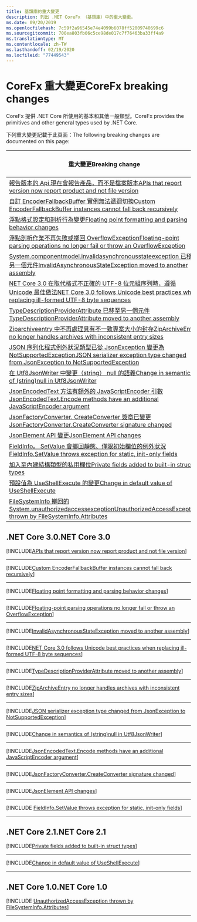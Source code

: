 ```yaml
---
title: 基類庫的重大變更
description: 列出 .NET CoreFx （基類庫）中的重大變更。
ms.date: 09/20/2019
ms.openlocfilehash: 7c59f2a96545e74e4099b6078ff52009740699c6
ms.sourcegitcommit: 700ea803fb06c5ce98de017c7f76463ba33ff4a9
ms.translationtype: MT
ms.contentlocale: zh-TW
ms.lasthandoff: 02/19/2020
ms.locfileid: "77449543"
---
```

# <a name="corefx-breaking-changes"></a><span data-ttu-id="06c35-103">CoreFx 重大變更</span><span class="sxs-lookup"><span data-stu-id="06c35-103">CoreFx breaking changes</span></span>

<span data-ttu-id="06c35-104">CoreFx 提供 .NET Core 所使用的基本和其他一般類型。</span><span class="sxs-lookup"><span data-stu-id="06c35-104">CoreFx provides the primitives and other general types used by .NET Core.</span></span>

<span data-ttu-id="06c35-105">下列重大變更記載于此頁面：</span><span class="sxs-lookup"><span data-stu-id="06c35-105">The following breaking changes are documented on this page:</span></span>

| <span data-ttu-id="06c35-106">重大變更</span><span class="sxs-lookup"><span data-stu-id="06c35-106">Breaking change</span></span> | <span data-ttu-id="06c35-107">引進的版本</span><span class="sxs-lookup"><span data-stu-id="06c35-107">Version introduced</span></span> |
| - | :-: |
| [<span data-ttu-id="06c35-108">報告版本的 Api 現在會報告產品，而不是檔案版本</span><span class="sxs-lookup"><span data-stu-id="06c35-108">APIs that report version now report product and not file version</span></span>](#apis-that-report-version-now-report-product-and-not-file-version) | <span data-ttu-id="06c35-109">3.0</span><span class="sxs-lookup"><span data-stu-id="06c35-109">3.0</span></span> |
| [<span data-ttu-id="06c35-110">自訂 EncoderFallbackBuffer 實例無法遞迴切換</span><span class="sxs-lookup"><span data-stu-id="06c35-110">Custom EncoderFallbackBuffer instances cannot fall back recursively</span></span>](#custom-encoderfallbackbuffer-instances-cannot-fall-back-recursively) | <span data-ttu-id="06c35-111">3.0</span><span class="sxs-lookup"><span data-stu-id="06c35-111">3.0</span></span> |
| [<span data-ttu-id="06c35-112">浮點格式設定和剖析行為變更</span><span class="sxs-lookup"><span data-stu-id="06c35-112">Floating point formatting and parsing behavior changes</span></span>](#floating-point-formatting-and-parsing-behavior-changed) | <span data-ttu-id="06c35-113">3.0</span><span class="sxs-lookup"><span data-stu-id="06c35-113">3.0</span></span> |
| [<span data-ttu-id="06c35-114">浮點剖析作業不再失敗或擲回 OverflowException</span><span class="sxs-lookup"><span data-stu-id="06c35-114">Floating-point parsing operations no longer fail or throw an OverflowException</span></span>](#floating-point-parsing-operations-no-longer-fail-or-throw-an-overflowexception) | <span data-ttu-id="06c35-115">3.0</span><span class="sxs-lookup"><span data-stu-id="06c35-115">3.0</span></span> |
| [<span data-ttu-id="06c35-116">System.componentmodel.invalidasynchronousstateexception 已移至另一個元件</span><span class="sxs-lookup"><span data-stu-id="06c35-116">InvalidAsynchronousStateException moved to another assembly</span></span>](#invalidasynchronousstateexception-moved-to-another-assembly) | <span data-ttu-id="06c35-117">3.0</span><span class="sxs-lookup"><span data-stu-id="06c35-117">3.0</span></span> |
| [<span data-ttu-id="06c35-118">NET Core 3.0 在取代格式不正確的 UTF-8 位元組序列時，遵循 Unicode 最佳做法</span><span class="sxs-lookup"><span data-stu-id="06c35-118">NET Core 3.0 follows Unicode best practices when replacing ill-formed UTF-8 byte sequences</span></span>](#net-core-30-follows-unicode-best-practices-when-replacing-ill-formed-utf-8-byte-sequences) | <span data-ttu-id="06c35-119">3.0</span><span class="sxs-lookup"><span data-stu-id="06c35-119">3.0</span></span> |
| [<span data-ttu-id="06c35-120">TypeDescriptionProviderAttribute 已移至另一個元件</span><span class="sxs-lookup"><span data-stu-id="06c35-120">TypeDescriptionProviderAttribute moved to another assembly</span></span>](#typedescriptionproviderattribute-moved-to-another-assembly) | <span data-ttu-id="06c35-121">3.0</span><span class="sxs-lookup"><span data-stu-id="06c35-121">3.0</span></span> |
| [<span data-ttu-id="06c35-122">Ziparchiveentry 中不再處理具有不一致專案大小的封存</span><span class="sxs-lookup"><span data-stu-id="06c35-122">ZipArchiveEntry no longer handles archives with inconsistent entry sizes</span></span>](#ziparchiveentry-no-longer-handles-archives-with-inconsistent-entry-sizes) | <span data-ttu-id="06c35-123">3.0</span><span class="sxs-lookup"><span data-stu-id="06c35-123">3.0</span></span> |
| [<span data-ttu-id="06c35-124">JSON 序列化程式例外狀況類型已從 JsonException 變更為 NotSupportedException</span><span class="sxs-lookup"><span data-stu-id="06c35-124">JSON serializer exception type changed from JsonException to NotSupportedException</span></span>](#json-serializer-exception-type-changed-from-jsonexception-to-notsupportedexception) | <span data-ttu-id="06c35-125">3.0</span><span class="sxs-lookup"><span data-stu-id="06c35-125">3.0</span></span> |
| [<span data-ttu-id="06c35-126">在 Utf8JsonWriter 中變更（string） null 的語義</span><span class="sxs-lookup"><span data-stu-id="06c35-126">Change in semantics of (string)null in Utf8JsonWriter</span></span>](#change-in-semantics-of-stringnull-in-utf8jsonwriter) | <span data-ttu-id="06c35-127">3.0</span><span class="sxs-lookup"><span data-stu-id="06c35-127">3.0</span></span> |
| [<span data-ttu-id="06c35-128">JsonEncodedText 方法有額外的 JavaScriptEncoder 引數</span><span class="sxs-lookup"><span data-stu-id="06c35-128">JsonEncodedText.Encode methods have an additional JavaScriptEncoder argument</span></span>](#jsonencodedtextencode-methods-have-an-additional-javascriptencoder-argument) | <span data-ttu-id="06c35-129">3.0</span><span class="sxs-lookup"><span data-stu-id="06c35-129">3.0</span></span> |
| [<span data-ttu-id="06c35-130">JsonFactoryConverter. CreateConverter 簽章已變更</span><span class="sxs-lookup"><span data-stu-id="06c35-130">JsonFactoryConverter.CreateConverter signature changed</span></span>](#jsonfactoryconvertercreateconverter-signature-changed) | <span data-ttu-id="06c35-131">3.0</span><span class="sxs-lookup"><span data-stu-id="06c35-131">3.0</span></span> |
| [<span data-ttu-id="06c35-132">JsonElement API 變更</span><span class="sxs-lookup"><span data-stu-id="06c35-132">JsonElement API changes</span></span>](#jsonelement-api-changes) | <span data-ttu-id="06c35-133">3.0</span><span class="sxs-lookup"><span data-stu-id="06c35-133">3.0</span></span> |
| [<span data-ttu-id="06c35-134">FieldInfo。 SetValue 會擲回靜態、僅限初始欄位的例外狀況</span><span class="sxs-lookup"><span data-stu-id="06c35-134">FieldInfo.SetValue throws exception for static, init-only fields</span></span>](#fieldinfosetvalue-throws-exception-for-static-init-only-fields) | <span data-ttu-id="06c35-135">3.0</span><span class="sxs-lookup"><span data-stu-id="06c35-135">3.0</span></span> |
| [<span data-ttu-id="06c35-136">加入至內建結構類型的私用欄位</span><span class="sxs-lookup"><span data-stu-id="06c35-136">Private fields added to built-in struct types</span></span>](#private-fields-added-to-built-in-struct-types) | <span data-ttu-id="06c35-137">2.1</span><span class="sxs-lookup"><span data-stu-id="06c35-137">2.1</span></span> |
| [<span data-ttu-id="06c35-138">預設值為 UseShellExecute 的變更</span><span class="sxs-lookup"><span data-stu-id="06c35-138">Change in default value of UseShellExecute</span></span>](#change-in-default-value-of-useshellexecute) | <span data-ttu-id="06c35-139">2.1</span><span class="sxs-lookup"><span data-stu-id="06c35-139">2.1</span></span> |
| [<span data-ttu-id="06c35-140">FileSystemInfo 擲回的 System.unauthorizedaccessexception</span><span class="sxs-lookup"><span data-stu-id="06c35-140">UnauthorizedAccessException thrown by FileSystemInfo.Attributes</span></span>](#unauthorizedaccessexception-thrown-by-filesysteminfoattributes) | <span data-ttu-id="06c35-141">1.0</span><span class="sxs-lookup"><span data-stu-id="06c35-141">1.0</span></span> |

## <a name="net-core-30"></a><span data-ttu-id="06c35-142">.NET Core 3.0</span><span class="sxs-lookup"><span data-stu-id="06c35-142">.NET Core 3.0</span></span>

[!INCLUDE[APIs that report version now report product and not file version](~/includes/core-changes/corefx/3.0/version-information-changes.md)]

***

[!INCLUDE[Custom EncoderFallbackBuffer instances cannot fall back recursively](~/includes/core-changes/corefx/3.0/custom-encoderfallbackbuffer-cannot-be-recursive.md)]

***

[!INCLUDE[Floating point formatting and parsing behavior changes](~/includes/core-changes/corefx/3.0/floating-point-changes.md)]

***

[!INCLUDE[Floating-point parsing operations no longer fail or throw an OverflowException](~/includes/core-changes/corefx/3.0/floating-point-parsing-does-not-overflow.md)]

***

[!INCLUDE[InvalidAsynchronousStateException moved to another assembly](~/includes/core-changes/corefx/3.0/move-invalidasynchronousstateexception.md)]

***

[!INCLUDE[NET Core 3.0 follows Unicode best practices when replacing ill-formed UTF-8 byte sequences](~/includes/core-changes/corefx/3.0/net-core-3-0-follows-unicode-utf8-best-practices.md)]

***

[!INCLUDE[TypeDescriptionProviderAttribute moved to another assembly](~/includes/core-changes/corefx/3.0/move-typedescriptionproviderattribute.md)]

***

[!INCLUDE[ZipArchiveEntry no longer handles archives with inconsistent entry sizes](~/includes/core-changes/corefx/3.0/ziparchiveentry-and-inconsistent-entry-sizes.md)]

***

[!INCLUDE[JSON serializer exception type changed from JsonException to NotSupportedException](~/includes/core-changes/corefx/3.0/serializer-throws-notsupportedexception.md)]

***

[!INCLUDE[Change in semantics of (string)null in Utf8JsonWriter](~/includes/core-changes/corefx/3.0/change-in-null-in-utf8jsonwriter.md)]

***

[!INCLUDE[JsonEncodedText.Encode methods have an additional JavaScriptEncoder argument](~/includes/core-changes/corefx/3.0/jsonencodedtext-encode-has-additional-argument.md)]

***

[!INCLUDE[JsonFactoryConverter.CreateConverter signature changed](~/includes/core-changes/corefx/3.0/jsonfactoryconverter-createconverter.md)]

***

[!INCLUDE[JsonElement API changes](~/includes/core-changes/corefx/3.0/jsonelement-api-changes.md)]

***

[!INCLUDE [FieldInfo.SetValue throws exception for static, init-only fields](~/includes/core-changes/corefx/3.0/fieldinfo-setvalue-exception.md)]

***

## <a name="net-core-21"></a><span data-ttu-id="06c35-143">.NET Core 2.1</span><span class="sxs-lookup"><span data-stu-id="06c35-143">.NET Core 2.1</span></span>

[!INCLUDE[Private fields added to built-in struct types](~/includes/core-changes/corefx/2.1/instantiate-struct.md)]

***

[!INCLUDE[Change in default value of UseShellExecute](~/includes/core-changes/corefx/2.1/process-start-changes.md)]

***

## <a name="net-core-10"></a><span data-ttu-id="06c35-144">.NET Core 1.0</span><span class="sxs-lookup"><span data-stu-id="06c35-144">.NET Core 1.0</span></span>

[!INCLUDE [UnauthorizedAccessException thrown by FileSystemInfo.Attributes](~/includes/core-changes/corefx/1.0/filesysteminfo-attributes-exceptions.md)]

***

